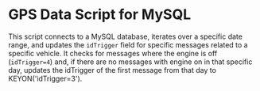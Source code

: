 # GPS Data Script for MySQL

This script connects to a MySQL database, iterates over a specific date range, and updates the `idTrigger` field for specific messages related to a specific vehicle.
It checks for messages where the engine is off (`idTrigger=4`) and, if there are no messages with engine on in that specific day, updates the idTrigger of the first message from that day to KEYON('idTrigger=3').
